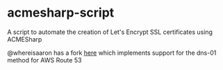 # acmesharp-script
A script to automate the creation of Let's Encrypt SSL certificates using ACMESharp

@whereisaaron has a fork [here](https://github.com/whereisaaron/acmesharp-update-certificate) which implements support for the dns-01 method for AWS Route 53
